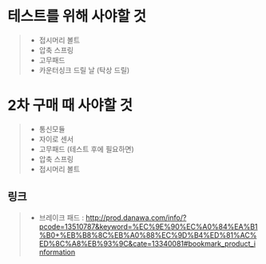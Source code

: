 테스트를 위해 사야할 것
=============
> + 접시머리 볼트
> + 압축 스프링
> + 고무패드
> + 카운터싱크 드릴 날 (탁상 드릴)

2차 구매 때 사야할 것
=============
> + 통신모듈
> + 자이로 센서
> + 고무패드 (테스트 후에 필요하면)
> + 압축 스프링
> + 접시머리 볼트

링크
-----
> + 브레이크 패드 : http://prod.danawa.com/info/?pcode=13510787&keyword=%EC%9E%90%EC%A0%84%EA%B1%B0+%EB%B8%8C%EB%A0%88%EC%9D%B4%ED%81%AC%ED%8C%A8%EB%93%9C&cate=13340081#bookmark_product_information
